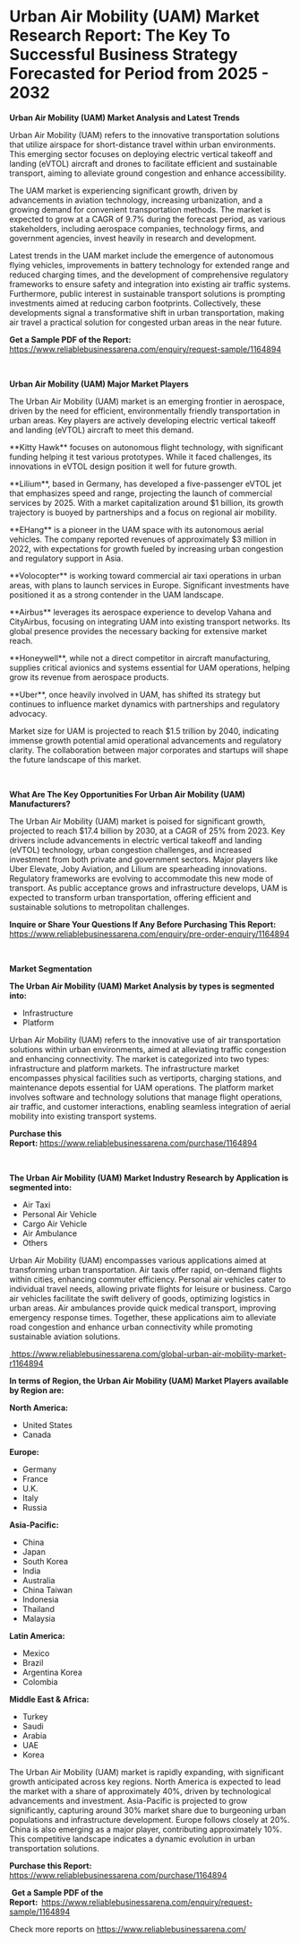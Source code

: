 <p><h1>Urban Air Mobility (UAM) Market Research Report: The Key To Successful Business Strategy Forecasted for Period from 2025 - 2032</h1></p><p><strong>Urban Air Mobility (UAM) Market Analysis and Latest Trends</strong></p>
<p><p>Urban Air Mobility (UAM) refers to the innovative transportation solutions that utilize airspace for short-distance travel within urban environments. This emerging sector focuses on deploying electric vertical takeoff and landing (eVTOL) aircraft and drones to facilitate efficient and sustainable transport, aiming to alleviate ground congestion and enhance accessibility.</p><p>The UAM market is experiencing significant growth, driven by advancements in aviation technology, increasing urbanization, and a growing demand for convenient transportation methods. The market is expected to grow at a CAGR of 9.7% during the forecast period, as various stakeholders, including aerospace companies, technology firms, and government agencies, invest heavily in research and development.</p><p>Latest trends in the UAM market include the emergence of autonomous flying vehicles, improvements in battery technology for extended range and reduced charging times, and the development of comprehensive regulatory frameworks to ensure safety and integration into existing air traffic systems. Furthermore, public interest in sustainable transport solutions is prompting investments aimed at reducing carbon footprints. Collectively, these developments signal a transformative shift in urban transportation, making air travel a practical solution for congested urban areas in the near future.</p></p>
<p><strong>Get a Sample PDF of the Report:&nbsp;</strong> <a href="https://www.reliablebusinessarena.com/enquiry/request-sample/1164894?utm_campaign=3224&utm_medium=2&utm_source=Github&utm_content=ia&utm_term=11032025&utm_id=urban-air-mobility-uam">https://www.reliablebusinessarena.com/enquiry/request-sample/1164894</a></p>
<p>&nbsp;</p>
<p><strong>Urban Air Mobility (UAM) Major Market Players</strong></p>
<p><p>The Urban Air Mobility (UAM) market is an emerging frontier in aerospace, driven by the need for efficient, environmentally friendly transportation in urban areas. Key players are actively developing electric vertical takeoff and landing (eVTOL) aircraft to meet this demand. </p><p>**Kitty Hawk** focuses on autonomous flight technology, with significant funding helping it test various prototypes. While it faced challenges, its innovations in eVTOL design position it well for future growth.</p><p>**Lilium**, based in Germany, has developed a five-passenger eVTOL jet that emphasizes speed and range, projecting the launch of commercial services by 2025. With a market capitalization around $1 billion, its growth trajectory is buoyed by partnerships and a focus on regional air mobility.</p><p>**EHang** is a pioneer in the UAM space with its autonomous aerial vehicles. The company reported revenues of approximately $3 million in 2022, with expectations for growth fueled by increasing urban congestion and regulatory support in Asia.</p><p>**Volocopter** is working toward commercial air taxi operations in urban areas, with plans to launch services in Europe. Significant investments have positioned it as a strong contender in the UAM landscape.</p><p>**Airbus** leverages its aerospace experience to develop Vahana and CityAirbus, focusing on integrating UAM into existing transport networks. Its global presence provides the necessary backing for extensive market reach.</p><p>**Honeywell**, while not a direct competitor in aircraft manufacturing, supplies critical avionics and systems essential for UAM operations, helping grow its revenue from aerospace products.</p><p>**Uber**, once heavily involved in UAM, has shifted its strategy but continues to influence market dynamics with partnerships and regulatory advocacy.</p><p>Market size for UAM is projected to reach $1.5 trillion by 2040, indicating immense growth potential amid operational advancements and regulatory clarity. The collaboration between major corporates and startups will shape the future landscape of this market.</p></p>
<p>&nbsp;</p>
<p><strong>What Are The Key Opportunities For Urban Air Mobility (UAM) Manufacturers?</strong></p>
<p><p>The Urban Air Mobility (UAM) market is poised for significant growth, projected to reach $17.4 billion by 2030, at a CAGR of 25% from 2023. Key drivers include advancements in electric vertical takeoff and landing (eVTOL) technology, urban congestion challenges, and increased investment from both private and government sectors. Major players like Uber Elevate, Joby Aviation, and Lilium are spearheading innovations. Regulatory frameworks are evolving to accommodate this new mode of transport. As public acceptance grows and infrastructure develops, UAM is expected to transform urban transportation, offering efficient and sustainable solutions to metropolitan challenges.</p></p>
<p><strong>Inquire or Share Your Questions If Any Before Purchasing This Report:</strong> <a href="https://www.reliablebusinessarena.com/enquiry/pre-order-enquiry/1164894?utm_campaign=3224&utm_medium=2&utm_source=Github&utm_content=ia&utm_term=11032025&utm_id=urban-air-mobility-uam">https://www.reliablebusinessarena.com/enquiry/pre-order-enquiry/1164894</a></p>
<p>&nbsp;</p>
<p><strong>Market Segmentation</strong></p>
<p><strong>The Urban Air Mobility (UAM) Market Analysis by types is segmented into:</strong></p>
<p><ul><li>Infrastructure</li><li>Platform</li></ul></p>
<p><p>Urban Air Mobility (UAM) refers to the innovative use of air transportation solutions within urban environments, aimed at alleviating traffic congestion and enhancing connectivity. The market is categorized into two types: infrastructure and platform markets. The infrastructure market encompasses physical facilities such as vertiports, charging stations, and maintenance depots essential for UAM operations. The platform market involves software and technology solutions that manage flight operations, air traffic, and customer interactions, enabling seamless integration of aerial mobility into existing transport systems.</p></p>
<p><strong>Purchase this Report:&nbsp;</strong><a href="https://www.reliablebusinessarena.com/purchase/1164894?utm_campaign=3224&utm_medium=2&utm_source=Github&utm_content=ia&utm_term=11032025&utm_id=urban-air-mobility-uam">https://www.reliablebusinessarena.com/purchase/1164894</a></p>
<p>&nbsp;</p>
<p><strong>The Urban Air Mobility (UAM) Market Industry Research by Application is segmented into:</strong></p>
<p><ul><li>Air Taxi</li><li>Personal Air Vehicle</li><li>Cargo Air Vehicle</li><li>Air Ambulance</li><li>Others</li></ul></p>
<p><p>Urban Air Mobility (UAM) encompasses various applications aimed at transforming urban transportation. Air taxis offer rapid, on-demand flights within cities, enhancing commuter efficiency. Personal air vehicles cater to individual travel needs, allowing private flights for leisure or business. Cargo air vehicles facilitate the swift delivery of goods, optimizing logistics in urban areas. Air ambulances provide quick medical transport, improving emergency response times. Together, these applications aim to alleviate road congestion and enhance urban connectivity while promoting sustainable aviation solutions.</p></p>
<p><a href="https://www.reliablebusinessarena.com/global-urban-air-mobility-market-r1164894?utm_campaign=3224&utm_medium=2&utm_source=Github&utm_content=ia&utm_term=11032025&utm_id=urban-air-mobility-uam">&nbsp;https://www.reliablebusinessarena.com/global-urban-air-mobility-market-r1164894</a></p>
<p><strong>In terms of Region, the Urban Air Mobility (UAM) Market Players available by Region are:</strong></p>
<p>
    <p> <strong> North America: </strong>
        <ul>
            <li>United States</li>
            <li>Canada</li>
        </ul>
        </p> 
    <p> <strong> Europe: </strong>
        <ul>
            <li>Germany</li>
            <li>France</li>
            <li>U.K.</li>
            <li>Italy</li>
            <li>Russia</li>
        </ul>
        </p> 
    <p> <strong> Asia-Pacific: </strong>
        <ul>
            <li>China</li>
            <li>Japan</li>
            <li>South Korea</li>
            <li>India</li>
            <li>Australia</li>
            <li>China Taiwan</li>
            <li>Indonesia</li>
            <li>Thailand</li>
            <li>Malaysia</li>
        </ul>
        </p> 
    <p> <strong> Latin America: </strong>
        <ul>
            <li>Mexico</li>
            <li>Brazil</li>
            <li>Argentina Korea</li>
            <li>Colombia</li>
        </ul>
        </p> 
    <p> <strong> Middle East & Africa: </strong>
        <ul>
            <li>Turkey</li>
            <li>Saudi</li>
            <li>Arabia</li>
            <li>UAE</li>
            <li>Korea</li>
        </ul>
    </p>
    </p>
<p><p>The Urban Air Mobility (UAM) market is rapidly expanding, with significant growth anticipated across key regions. North America is expected to lead the market with a share of approximately 40%, driven by technological advancements and investment. Asia-Pacific is projected to grow significantly, capturing around 30% market share due to burgeoning urban populations and infrastructure development. Europe follows closely at 20%. China is also emerging as a major player, contributing approximately 10%. This competitive landscape indicates a dynamic evolution in urban transportation solutions.</p></p>
<p><strong>Purchase this Report: </strong><a href="https://www.reliablebusinessarena.com/purchase/1164894?utm_campaign=3224&utm_medium=2&utm_source=Github&utm_content=ia&utm_term=11032025&utm_id=urban-air-mobility-uam">https://www.reliablebusinessarena.com/purchase/1164894</a></p>
<p>&nbsp;<strong>Get a Sample PDF of the Report:&nbsp;&nbsp;</strong><a href="https://www.reliablebusinessarena.com/enquiry/request-sample/1164894?utm_campaign=3224&utm_medium=2&utm_source=Github&utm_content=ia&utm_term=11032025&utm_id=urban-air-mobility-uam">https://www.reliablebusinessarena.com/enquiry/request-sample/1164894</a></p>
<p><strong></strong></p>
<p>Check more reports on <a href="https://www.reliablebusinessarena.com/?utm_campaign=3224&utm_medium=2&utm_source=Github&utm_content=ia&utm_term=11032025&utm_id=urban-air-mobility-uam">https://www.reliablebusinessarena.com/</a></p>